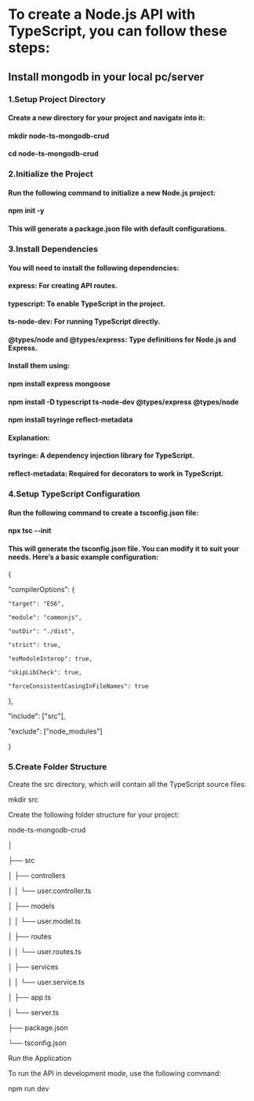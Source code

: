 # To create a Node.js API with TypeScript, you can follow these steps:

## Install mongodb  in your local pc/server

### 1.Setup Project Directory

  #### Create a new directory for your project and navigate into it:

  #### mkdir node-ts-mongodb-crud

  #### cd node-ts-mongodb-crud

### 2.Initialize the Project

  #### Run the following command to initialize a new Node.js project:

  #### npm init -y

  #### This will generate a package.json file with default configurations.

### 3.Install Dependencies

  #### You will need to install the following dependencies:

  #### express: For creating API routes.

  #### typescript: To enable TypeScript in the project.

  #### ts-node-dev: For running TypeScript directly.

  #### @types/node and @types/express: Type definitions for Node.js and Express.

  #### Install them using:

  #### npm install express mongoose

  #### npm install -D typescript ts-node-dev @types/express @types/node

  #### npm install tsyringe reflect-metadata

  #### Explanation:

  #### tsyringe: A dependency injection library for TypeScript.

  #### reflect-metadata: Required for decorators to work in TypeScript.

### 4.Setup TypeScript Configuration
   
  #### Run the following command to create a tsconfig.json file:

  #### npx tsc --init

  #### This will generate the tsconfig.json file. You can modify it to suit your needs. Here’s a basic example configuration:

  {
  
   "compilerOptions": {
   
    "target": "ES6",
    
    "module": "commonjs",
    
    "outDir": "./dist",
    
    "strict": true,
    
    "esModuleInterop": true,
    
    "skipLibCheck": true,
    
    "forceConsistentCasingInFileNames": true
    
   },
   
   "include": ["src"],
   
   "exclude": ["node_modules"]
   
  }
### 5.Create Folder Structure

  Create the src directory, which will contain all the TypeScript source files:

  mkdir src

  Create the following folder structure for your project:

  node-ts-mongodb-crud

  │

  ├── src

  │   ├── controllers

  │   │   └── user.controller.ts

  │   ├── models

  │   │   └── user.model.ts

  │   ├── routes

  │   │   └── user.routes.ts

  │   ├── services

  │   │   └── user.service.ts

  │   ├── app.ts

  │   └── server.ts

  ├── package.json

  └── tsconfig.json

  Run the Application

To run the API in development mode, use the following command:

npm run dev
